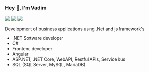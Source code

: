 ### Hey 👋, I'm Vadim

[![](https://img.shields.io/badge/-@vadimvlk-black?style=flat-square&logo=leetcode)](https://leetcode.com/vadimvlk/)
[![](https://img.shields.io/badge/-Vadim%20-blue?style=flat-square&logo=Linkedin&logoColor=white&link=https://www.linkedin.com/in/vadimvlk/)](https://www.linkedin.com/in/vadimvlk/)
[![](https://img.shields.io/badge/-@vadimvlk-%23181717?style=flat-square&logo=github)](https://github.com/vadimvlk)

Development of business applications using .Net and js framework's

* .NET Software developer
* C#
* Frontend developer
* Angular
* ASP.NET, .NET Core, WebAPI, Restful APIs, Service bus
* SQL (SQL Server, MySQL, MariaDB)
